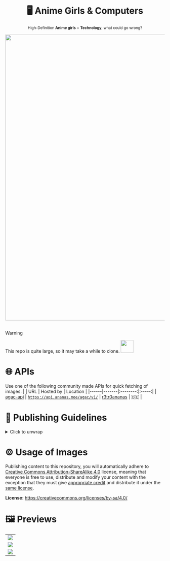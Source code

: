 <div align="center">

  # 🖥️ Anime Girls & Computers

  <sub>High-Definition **Anime girls** + **Technology**, what could go wrong?</sub>

  <img width="900px" src="https://api.ananas.moe/agac/v1/get/takina_holding_asus_motherboard?raw=false">

</div>

<br>

> [!WARNING]
> This repo is quite large, so it may take a while to clone. <img width="40px" src="https://github.com/user-attachments/assets/e387cd64-f4f5-47e9-a1b6-c71f8ebb47e5">

# 🌐 APIs
Use one of the following community made APIs for quick fetching of images.
| | URL | Hosted by | Location |
|------|-------|:--------:|:-----:|
| [agac-api](https://github.com/r3tr0ananas/agac-api) | [``https://api.ananas.moe/agac/v1/``](https://api.ananas.moe/agac/v1/) | [r3tr0ananas](https://github.com/r3tr0ananas) | 🇩🇪 |

# 📰 Publishing Guidelines

<details>
  <summary>Click to unwrap</summary>

1. **No NSFW Content:** NSFW content is not permitted in accordance with the [Github Site Policy](https://docs.github.com/en/site-policy).

2. **Unique and Descriptive Image Names:** Ensure all images have unique file names and provide descriptive titles for clarity. (Extra details should go in the ``.toml`` file under tags.)

3. **Organized Folder Structure:** Place your images in folders that align with the subject matter, making it easier for others to find and reference them.

4. **Female Characters Only:** Please only include images featuring female characters, whether they are canonically female or visually appear as girls.

5. **Quality:** Images MUST be at least 1080p or over in resolution; please upscale your assets if necessary. We are glad to help, open an issue if you need any.

6. **Size:** Please try and keep your image below 5MB but **do not** exceed 10MB. We will question or even decline pull requests if images are too large.

7. **Allowed Formats:** PNG, JPEG / JPG, WEBP. Open an issue if you think we should allow a specific format.

</details>

# ©️ Usage of Images
Publishing content to this repository, you will automatically adhere to [Creative Commons Attribution-ShareAlike 4.0](https://creativecommons.org/licenses/by-sa/4.0/) license, meaning that everyone is free to use, distribute and modify your content with the exception that they must give [appropriate credit](https://creativecommons.org/licenses/by-sa/4.0/#ref-appropriate-credit) and distribute it under the [same license](https://creativecommons.org/licenses/by-sa/4.0/).

**License:** https://creativecommons.org/licenses/by-sa/4.0/

# 🖼️ Previews

<table align="center">
  <tr>
    <td align="center">
      <img src="https://api.ananas.moe/agac/v1/get/rikka_arch?raw=false">
    </td>
  </tr>
  <tr>
    <td align="center">
      <img src="https://api.ananas.moe/agac/v1/get/mashiro_shiina_fedora?raw=false">
    </td>
  </tr>
  <tr>
    <td align="center">
      <img src="https://api.ananas.moe/agac/v1/get/miyako_shikimori_fedora?raw=false">
    </td>
  </tr>
</table>
